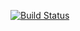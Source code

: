 [![Build Status](https://travis-ci.org/hiyforever/hiyforever.github.io.svg?branch=hexo)](https://hiyforever.github.io)
